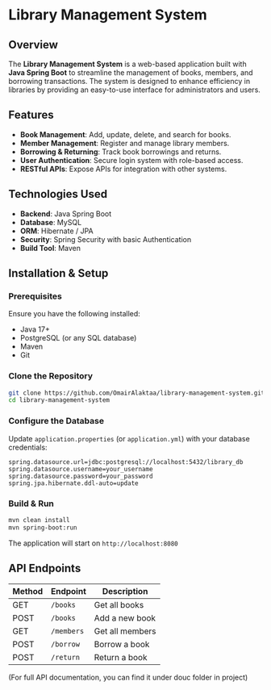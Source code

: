 # Library Management System

## Overview
The **Library Management System** is a web-based application built with **Java Spring Boot** to streamline the management of books, members, and borrowing transactions. The system is designed to enhance efficiency in libraries by providing an easy-to-use interface for administrators and users.

## Features
- **Book Management**: Add, update, delete, and search for books.
- **Member Management**: Register and manage library members.
- **Borrowing & Returning**: Track book borrowings and returns.
- **User Authentication**: Secure login system with role-based access.
- **RESTful APIs**: Expose APIs for integration with other systems.

## Technologies Used
- **Backend**: Java Spring Boot
- **Database**: MySQL
- **ORM**: Hibernate / JPA
- **Security**: Spring Security with basic Authentication
- **Build Tool**: Maven

## Installation & Setup

### Prerequisites
Ensure you have the following installed:
- Java 17+
- PostgreSQL (or any SQL database)
- Maven
- Git

### Clone the Repository
```sh
git clone https://github.com/OmairAlaktaa/library-management-system.git
cd library-management-system
```

### Configure the Database
Update `application.properties` (or `application.yml`) with your database credentials:
```properties
spring.datasource.url=jdbc:postgresql://localhost:5432/library_db
spring.datasource.username=your_username
spring.datasource.password=your_password
spring.jpa.hibernate.ddl-auto=update
```

### Build & Run
```sh
mvn clean install
mvn spring-boot:run
```

The application will start on `http://localhost:8080`

## API Endpoints
| Method | Endpoint | Description |
|--------|---------|-------------|
| GET | `/books` | Get all books |
| POST | `/books` | Add a new book |
| GET | `/members` | Get all members |
| POST | `/borrow` | Borrow a book |
| POST | `/return` | Return a book |

(For full API documentation, you can find it under douc folder in project)

